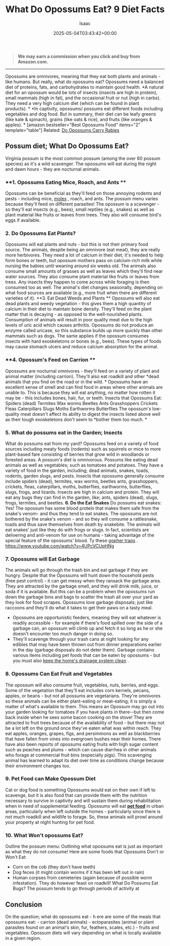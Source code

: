﻿---
author: Isaac
layout: post
title: What Do Opossums Eat? 9 Diet Facts
date: '2025-05-04T03:43:42+00:00'
categories:
- Guide
- Moles
tags: []
slug: /what-do-opossums-eat/
lastmod: 2025-05-07T12:21:28+03:00
---
> **We may earn a commission when you click and buy from Amazon.com.**
>

---
Opossums are omnivores, meaning that they eat both plants and animals - like humans. But really, what do opossums eat? Opossums need a balanced diet of proteins, fats, and carbohydrates to maintain good health.
*A natural diet for an opossum would be lots of insects (insects are high in protein), small mammals (high in fat), and the occasional fruit or nut (high in carbs). They need a very high calcium diet (which can be found in plant products). *
*In captivity, opossums/ possums eat different foods including vegetables and dog food. But in summary, their diet can be leafy greens (like kale & spinach), grains (like oats & rice), and fruits (like oranges & apples). *
[amazon bestseller="Best Opossums Food" items="2" template="table"]
Related:
[Do Opossums Carry Rabies](https://pestpolicy.com/do-opossums-carry-rabies/)
## Possum diet; What Do Opossums Eat?
Virginia possum is the most common possum (among the over 60 possum species) as it's a wild scavenger. The opossums will eat during the night and dawn hours - they are nocturnal animals.
### **1. Opossums Eating Mice, Roach, and Ants **
Opossums can be beneficial as they'll feed on those annoying rodents and pests - including mice,
[moles](https://pestpolicy.com/best-mole-traps/)
, roach, and ants. The possum menu varies because they'll feed on different parasites!
The opossum is a scavenger - so they'll eat insects (e.g., bees), small reptiles (e.g., snakes) as well as plant material like fruits or leaves from trees. They also will consume bird's eggs if available.
### 2. Do Opossums Eat Plants?
Opossums will eat plants and nuts - but this is not their primary food source. The animals, despite being an omnivore (eat meat), they are really more herbivores.
They need a lot of calcium in their diet; it's needed to help form bones or teeth, but opossum mothers pass on calcium-rich milk while nursing the babies until weaning around six weeks old.
The animals also consume small amounts of grasses as well as leaves which they'll find near water sources. They also consume plant material like fruits or leaves from trees.
Any insects they happen to come across while foraging is then consumed too as well. The animal's diet changes seasonally, depending on what food sources are available (e.g., more fruit when there are different varieties of it).
**3. Eat Dead Weeds and Plants **
Opossums will also eat dead plants and weedy vegetation - this gives them a high quantity of calcium in their diet to maintain bone density. They'll feed on the plant matter that is decaying - as opposed to the well-nourished plants.
Consumption of animals will result in poor quality meat due to the high levels of uric acid which causes arthritis. Opossums do not produce an enzyme called uricase, so this substance builds up more quickly than other mammals such as dogs.
The same applies if the opossum consumes insects with hard exoskeletons or bones (e.g., bees). These types of foods may cause stomach ulcers and reduce calcium absorption for the animal.
### **4. Opossum's Feed on Carrion **
Opossums are nocturnal omnivores - they'll feed on a variety of plant and animal matter (including carrion). They'll also eat roadkill and other
*dead animals that you find on the road or in the wild. *
Opossums have an excellent sense of smell and can find food in areas where other animals are unable to. This is because they will eat anything, no matter how rotten it may be - this includes bones, hair, fur, or teeth.
Insects that Opossums Eat: Spiders (dead) Termites Wax worms Beetles Ants Grasshoppers Crickets Fleas Caterpillars Slugs Moths Earthworms Butterflies
The opossum's low-quality meat doesn't affect its ability to digest the insects listed above well as their tough exoskeletons don't seem to
*bother them too much. *
### 5. What do possums eat in the Garden; Insects
What do possums eat from my yard? Opossums feed on a variety of food sources including meaty foods (rodents) such as squirrels or mice to more plant-based fare consisting of berries that grow wild in woodlands or forested areas.
A possum's diet is omnivorous. Possums like eating dead animals as well as vegetables; such as tomatoes and potatoes. They have a variety of food in the garden, including; dead animals, snakes, toads, rodents, garden slugs, and pests.
Insects that opossums generally consume include spiders (dead), termites, wax worms, beetles ants, grasshoppers, crickets, fleas, caterpillars, moths, butterflies, earthworms, butterflies, slugs, frogs, and lizards.
Insects are high in calcium and protein. They will eat any bugs they can find in the garden, like; ants, spiders (dead), slugs, frogs, termites, and beetles.
**6. Do the Eat Snakes**
Do possums eat snakes: Yes! The opossum has some blood protein that makes them safe from the snake's venom- and thus they tend to eat snakes.
The opossums are not bothered by the snake's venom - and so they will consume a rattlesnake, toads and thus save themselves from death by snakebite. The animals will eat snakes' just like they do with frogs or slugs.
In fact, scientists are delivering and anti-venom for use on humans - taking advantage of the special feature of the opossums' blood. Ty these
[gopher traps](https://pestpolicy.com/best-gopher-traps/)
.
https://www.youtube.com/watch?v=4UPcVCUpHNg
### **7. Opossums will Eat Garbage**
The animals will go through the trash bin and eat garbage if they are hungry. Despite that the Opossums will hunt down the household pests (free pest control) - it can get messy when they ransack the garbage area.
They are attracted by the garbage smell, and they will drink milk, juice, or soda if it is available. But this can be a problem when the opossums run down the garbage bins and bags to scatter the trash all over your yard as they look for food scrapes.
Opossums love garbage disposals; just like raccoons and they'll do what it takes to get their paws on a tasty meal.
- Opossums are opportunistic feeders, meaning they will eat whatever is readily accessible - for example if there's food spilled over the side of a garbage can, an opossum will climb up and fetch it so long as he or she doesn't encounter too much danger in doing so.
- They'll scavenge through your trash cans at night looking for any edibles that may have been thrown out from dinner preparations earlier in the day (garbage disposals do not deter them).
Garbage contains various items including pet foods that can be eaten by opossums - but you must also
[keep the home's drainage system clean](https://pestpolicy.com/best-drain-cleaner//)
.
### 8. Opossums Can Eat Fruit and Vegetables
The opossum will also consume fruit, vegetables, nuts, berries, and eggs. Some of the vegetation that they'll eat includes corn kernels, pecans, apples, or beans - but not all possums are vegetarians.
They're omnivores so these animals can be either plant-eating or meat-eating; it is simply a matter of what's available to them. This means an Opossum may go out into your garden looking for tomatoes if you have plants in there--but then come back inside when he sees some bacon cooking on the stove!
They are attracted to fruit trees because of the availability of food - but there may not be a lot left on the ground once they've eaten what was within reach.
They eat apples, oranges, grapes, figs, and persimmons as well as blackberries that have fallen from vines into overgrown bushes near their homes.
There have also been reports of opossums eating fruits with high sugar content such as peaches and plums - which can cause diarrhea in other animals who forage at commercial fruit bins (especially pigs).
This scavenging animal has learned to adapt its diet over time as conditions change because their environment changes too.
### 9. Pet Food can Make Opossum Diet
Cat or dog food is something Opossums would eat on their own if left to scavenge, but it is also food that can provide them with the nutrition necessary to survive in captivity and will sustain them during rehabilitation when in need of supplemental feeding.
Opossums will eat
[**pet food**](http://agrilifecdn.tamu.edu/txwildlifeservices/files/2016/08/Opossum.pdf)
in urban areas, particularly when left outside the homes - particularly since there is not much roadkill and wildlife to forage. So, these animals will prowl around your property at night hunting for pet food.
### 10. What Won't opossums Eat?
Outline the possum menu: Outlining what opossums eat is just as important as what they do not consume! Here are some foods that Opossums Don't or Won't Eat:
- Corn on the cob (they don't have teeth)
- Dog feces (it might contain worms if it has been left out in rain)
- Human corpses from cemeteries (again because of possible worm infestation). They do however feast on roadkill! What Do Possums Eat Bugs? The possum tends to go through periods of activity at
## Conclusion
On the question; what do opossums eat - h
ere are some of the meals that opossums eat: - carrion (dead animals) - ectoparasites (animal or plant parasites found on an animal's skin, fur, feathers, scales, etc.) - fruits and vegetables. Opossum diets will vary depending on what is locally available in a given region.
